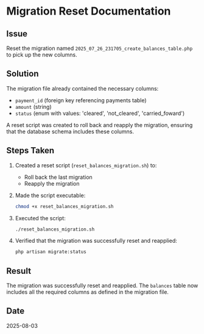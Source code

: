 # Migration Reset Documentation

## Issue
Reset the migration named `2025_07_26_231705_create_balances_table.php` to pick up the new columns.

## Solution
The migration file already contained the necessary columns:
- `payment_id` (foreign key referencing payments table)
- `amount` (string)
- `status` (enum with values: 'cleared', 'not_cleared', 'carried_foward')

A reset script was created to roll back and reapply the migration, ensuring that the database schema includes these columns.

## Steps Taken
1. Created a reset script (`reset_balances_migration.sh`) to:
   - Roll back the last migration
   - Reapply the migration

2. Made the script executable:
   ```bash
   chmod +x reset_balances_migration.sh
   ```

3. Executed the script:
   ```bash
   ./reset_balances_migration.sh
   ```

4. Verified that the migration was successfully reset and reapplied:
   ```bash
   php artisan migrate:status
   ```

## Result
The migration was successfully reset and reapplied. The `balances` table now includes all the required columns as defined in the migration file.

## Date
2025-08-03
